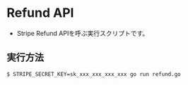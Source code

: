 # Refund API

* Stripe Refund APIを呼ぶ実行スクリプトです。

## 実行方法

```
$ STRIPE_SECRET_KEY=sk_xxx_xxx_xxx_xxx go run refund.go
```